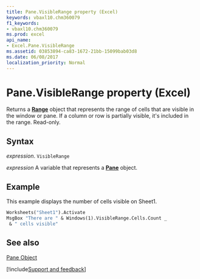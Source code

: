 ```yaml
---
title: Pane.VisibleRange property (Excel)
keywords: vbaxl10.chm360079
f1_keywords:
- vbaxl10.chm360079
ms.prod: excel
api_name:
- Excel.Pane.VisibleRange
ms.assetid: 03853894-ca83-1672-21bb-15099bab03d8
ms.date: 06/08/2017
localization_priority: Normal
---
```



# Pane.VisibleRange property (Excel)

Returns a  **[Range](Excel.Range(object).md)** object that represents the range of cells that are visible in the window or pane. If a column or row is partially visible, it's included in the range. Read-only.


## Syntax

_expression_. `VisibleRange`

_expression_ A variable that represents a **[Pane](Excel.Pane.md)** object.


## Example

This example displays the number of cells visible on Sheet1.


```vb
Worksheets("Sheet1").Activate 
MsgBox "There are " & Windows(1).VisibleRange.Cells.Count _ 
 & " cells visible"
```


## See also


[Pane Object](Excel.Pane.md)

[!include[Support and feedback](~/includes/feedback-boilerplate.md)]